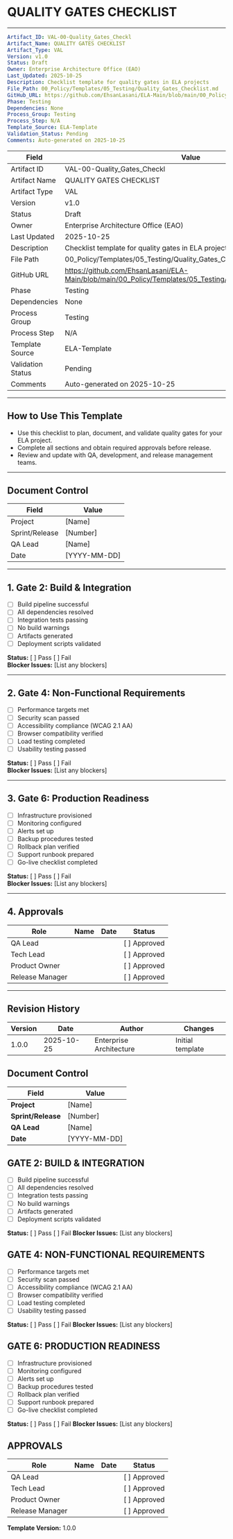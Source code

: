 
# QUALITY GATES CHECKLIST

---
```yaml
Artifact_ID: VAL-00-Quality_Gates_Checkl
Artifact_Name: QUALITY GATES CHECKLIST
Artifact_Type: VAL
Version: v1.0
Status: Draft
Owner: Enterprise Architecture Office (EAO)
Last_Updated: 2025-10-25
Description: Checklist template for quality gates in ELA projects
File_Path: 00_Policy/Templates/05_Testing/Quality_Gates_Checklist.md
GitHub_URL: https://github.com/EhsanLasani/ELA-Main/blob/main/00_Policy/Templates/05_Testing/Quality_Gates_Checklist.md
Phase: Testing
Dependencies: None
Process_Group: Testing
Process_Step: N/A
Template_Source: ELA-Template
Validation_Status: Pending
Comments: Auto-generated on 2025-10-25
```

| **Field**         | **Value**                                                                 |
|-------------------|---------------------------------------------------------------------------|
| Artifact ID       | VAL-00-Quality_Gates_Checkl                                               |
| Artifact Name     | QUALITY GATES CHECKLIST                                                   |
| Artifact Type     | VAL                                                                       |
| Version           | v1.0                                                                      |
| Status            | Draft                                                                     |
| Owner             | Enterprise Architecture Office (EAO)                                      |
| Last Updated      | 2025-10-25                                                                |
| Description       | Checklist template for quality gates in ELA projects                      |
| File Path         | 00_Policy/Templates/05_Testing/Quality_Gates_Checklist.md                 |
| GitHub URL        | https://github.com/EhsanLasani/ELA-Main/blob/main/00_Policy/Templates/05_Testing/Quality_Gates_Checklist.md |
| Phase             | Testing                                                                   |
| Dependencies      | None                                                                      |
| Process Group     | Testing                                                                   |
| Process Step      | N/A                                                                       |
| Template Source   | ELA-Template                                                              |
| Validation Status | Pending                                                                   |
| Comments          | Auto-generated on 2025-10-25                                              |

---

## How to Use This Template
- Use this checklist to plan, document, and validate quality gates for your ELA project.
- Complete all sections and obtain required approvals before release.
- Review and update with QA, development, and release management teams.

---

## Document Control
| Field            | Value           |
|------------------|----------------|
| Project          | [Name]         |
| Sprint/Release   | [Number]       |
| QA Lead          | [Name]         |
| Date             | [YYYY-MM-DD]   |

---

## 1. Gate 2: Build & Integration
- [ ] Build pipeline successful
- [ ] All dependencies resolved
- [ ] Integration tests passing
- [ ] No build warnings
- [ ] Artifacts generated
- [ ] Deployment scripts validated

**Status:** [ ] Pass [ ] Fail  
**Blocker Issues:** [List any blockers]

---

## 2. Gate 4: Non-Functional Requirements
- [ ] Performance targets met
- [ ] Security scan passed
- [ ] Accessibility compliance (WCAG 2.1 AA)
- [ ] Browser compatibility verified
- [ ] Load testing completed
- [ ] Usability testing passed

**Status:** [ ] Pass [ ] Fail  
**Blocker Issues:** [List any blockers]

---

## 3. Gate 6: Production Readiness
- [ ] Infrastructure provisioned
- [ ] Monitoring configured
- [ ] Alerts set up
- [ ] Backup procedures tested
- [ ] Rollback plan verified
- [ ] Support runbook prepared
- [ ] Go-live checklist completed

**Status:** [ ] Pass [ ] Fail  
**Blocker Issues:** [List any blockers]

---

## 4. Approvals
| Role            | Name | Date       | Status      |
|-----------------|------|------------|-------------|
| QA Lead         |      |            | [ ] Approved|
| Tech Lead       |      |            | [ ] Approved|
| Product Owner   |      |            | [ ] Approved|
| Release Manager |      |            | [ ] Approved|

---

## Revision History
| Version | Date       | Author                  | Changes         |
|---------|------------|-------------------------|-----------------|
| 1.0.0   | 2025-10-25 | Enterprise Architecture | Initial template|

## Document Control
| Field | Value |
|-------|-------|
| **Project** | [Name] |
| **Sprint/Release** | [Number] |
| **QA Lead** | [Name] |
| **Date** | [YYYY-MM-DD] |

## GATE 2: BUILD & INTEGRATION
- [ ] Build pipeline successful
- [ ] All dependencies resolved
- [ ] Integration tests passing
- [ ] No build warnings
- [ ] Artifacts generated
- [ ] Deployment scripts validated

**Status:** [ ] Pass [ ] Fail
**Blocker Issues:** [List any blockers]

## GATE 4: NON-FUNCTIONAL REQUIREMENTS
- [ ] Performance targets met
- [ ] Security scan passed
- [ ] Accessibility compliance (WCAG 2.1 AA)
- [ ] Browser compatibility verified
- [ ] Load testing completed
- [ ] Usability testing passed

**Status:** [ ] Pass [ ] Fail
**Blocker Issues:** [List any blockers]

## GATE 6: PRODUCTION READINESS
- [ ] Infrastructure provisioned
- [ ] Monitoring configured
- [ ] Alerts set up
- [ ] Backup procedures tested
- [ ] Rollback plan verified
- [ ] Support runbook prepared
- [ ] Go-live checklist completed

**Status:** [ ] Pass [ ] Fail
**Blocker Issues:** [List any blockers]

## APPROVALS
| Role | Name | Date | Status |
|------|------|------|--------|
| QA Lead | | | [ ] Approved |
| Tech Lead | | | [ ] Approved |
| Product Owner | | | [ ] Approved |
| Release Manager | | | [ ] Approved |

**Template Version:** 1.0.0
